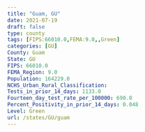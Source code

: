 ```yaml
---
title: "Guam, GU"
date: 2021-07-19
draft: false
type: county
tags: [FIPS:66010.0,FEMA:9.0,,Green]
categories: [GU]
County: Guam
State: GU
FIPS: 66010.0
FEMA_Region: 9.0
Population: 164229.0
NCHS_Urban_Rural_Classification: 
Tests_in_prior_14_days: 1133.0
Fourteen_day_test_rate_per_100000: 690.0
Percent_Positivity_in_prior_14_days: 0.048
Level: Green
url: /states/GU/guam
---
```



